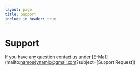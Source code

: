 ```yaml
---
layout: page
title: Support
include_in_header: true
---
```


# Support


If you have any question contact us under 
[E-Mail](mailto:namosdynamic@gmail.com?subject=[Support Request])
